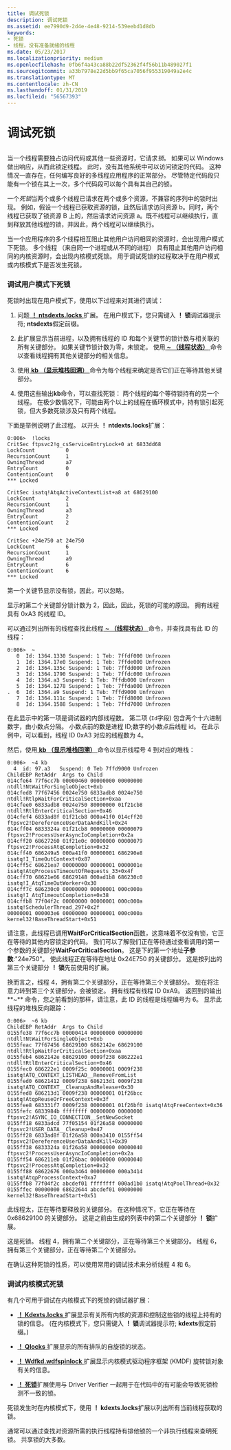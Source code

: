 ```yaml
---
title: 调试死锁
description: 调试死锁
ms.assetid: ee7990d9-2d4e-4e48-9214-539eebd1d8db
keywords:
- 死锁
- 线程，没有准备就绪的线程
ms.date: 05/23/2017
ms.localizationpriority: medium
ms.openlocfilehash: 0fb6f4a43ca88b22df52362f4f56b11b489027f1
ms.sourcegitcommit: a33b7978e22d5bb9f65ca7056f955319049a2e4c
ms.translationtype: MT
ms.contentlocale: zh-CN
ms.lasthandoff: 01/31/2019
ms.locfileid: "56567393"
---
```

# <a name="debugging-a-deadlock"></a>调试死锁


## <span id="ddk_debugging_deadlocks_no_ready_threads__dbg"></span><span id="DDK_DEBUGGING_DEADLOCKS_NO_READY_THREADS__DBG"></span>


当一个线程需要独占访问代码或其他一些资源时，它请求*锁*。 如果可以 Windows 做出响应，从而此锁定线程。 此时，没有其他系统中可以访问锁定的代码。 这种情况一直存在，任何编写良好的多线程应用程序的正常部分。 尽管特定代码段只能有一个锁在其上一次，多个代码段可以每个具有其自己的锁。

一个*死锁*当两个或多个线程已请求在两个或多个资源，不兼容的序列中的锁时出现。 例如，假设一个线程已获取资源的锁，且然后请求访问资源 b。同时，两个线程已获取了锁资源 B 上的，然后请求访问资源 a。既不线程可以继续执行，直到释放其他线程的锁，并因此，两个线程可以继续执行。

当一个应用程序的多个线程相互阻止其他用户访问相同的资源时，会出现用户模式下死锁。 多个线程 （来自同一个进程或从不同的进程） 具有阻止其他用户访问相同的内核资源时，会出现内核模式死锁。 用于调试死锁的过程取决于在用户模式或内核模式下是否发生死锁。

### <a name="span-iddebuggingausermodedeadlockspanspan-iddebuggingausermodedeadlockspandebugging-a-user-mode-deadlock"></a><span id="debugging_a_user_mode_deadlock"></span><span id="DEBUGGING_A_USER_MODE_DEADLOCK"></span>调试用户模式下死锁

死锁时出现在用户模式下，使用以下过程来对其进行调试：

1.  问题[ **！ ntsdexts.locks** ](-locks---ntsdexts-locks-.md)扩展。 在用户模式下，您只需键入 **！ 锁**调试器提示符; **ntsdexts**假定前缀。

2.  此扩展显示当前进程，以及拥有线程的 ID 和每个关键节的锁计数与相关联的所有关键部分。 如果关键节锁计数为零，未锁定。 使用[ **~ （线程状态）** ](---thread-status-.md)命令以查看线程拥有其他关键部分的相关信息。

3.  使用[ **kb （显示堆栈回溯）** ](k--kb--kc--kd--kp--kp--kv--display-stack-backtrace-.md)命令为每个线程来确定是否它们正在等待其他关键部分。

4.  使用这些输出**kb**命令，可以查找死锁： 两个线程的每个等待锁持有的另一个线程。 在极少数情况下，可能由两个以上的线程在循环模式中，持有锁引起死锁，但大多数死锁涉及只有两个线程。

下面是举例说明了此过程。 以开头 **！ ntdexts.locks**扩展：

```dbgcmd
0:006>  !locks 
CritSec ftpsvc2!g_csServiceEntryLock+0 at 6833dd68
LockCount          0
RecursionCount     1
OwningThread       a7
EntryCount         0
ContentionCount    0
*** Locked
 
CritSec isatq!AtqActiveContextList+a8 at 68629100
LockCount          2
RecursionCount     1
OwningThread       a3
EntryCount         2
ContentionCount    2
*** Locked
 
CritSec +24e750 at 24e750
LockCount          6
RecursionCount     1
OwningThread       a9
EntryCount         6
ContentionCount    6
*** Locked 
```

第一个关键节显示没有锁，因此，可以忽略。

显示的第二个关键部分锁计数为 2，因此，因此，死锁的可能的原因。 拥有线程具有 0xA3 的线程 ID。

可以通过列出所有的线程查找此线程[ **~ （线程状态）** ](---thread-status-.md)命令，并查找具有此 ID 的线程：

```dbgcmd
0:006>  ~ 
   0  Id: 1364.1330 Suspend: 1 Teb: 7ffdf000 Unfrozen
   1  Id: 1364.17e0 Suspend: 1 Teb: 7ffde000 Unfrozen
   2  Id: 1364.135c Suspend: 1 Teb: 7ffdd000 Unfrozen
   3  Id: 1364.1790 Suspend: 1 Teb: 7ffdc000 Unfrozen
   4  Id: 1364.a3 Suspend: 1 Teb: 7ffdb000 Unfrozen
   5  Id: 1364.1278 Suspend: 1 Teb: 7ffda000 Unfrozen
.  6  Id: 1364.a9 Suspend: 1 Teb: 7ffd9000 Unfrozen
   7  Id: 1364.111c Suspend: 1 Teb: 7ffd8000 Unfrozen
   8  Id: 1364.1588 Suspend: 1 Teb: 7ffd7000 Unfrozen 
```

在此显示中的第一项是调试器的内部线程数。 第二项 (`Id`字段) 包含两个十六进制数字，由小数点分隔。 小数点前的数是进程 ID;数字的小数点后线程 id。 在此示例中，可以看到，线程 ID 0xA3 对应的线程数为 4。

然后，使用[ **kb （显示堆栈回溯）** ](k--kb--kc--kd--kp--kp--kv--display-stack-backtrace-.md)命令以显示线程号 4 到对应的堆栈：

```dbgcmd
0:006>  ~4 kb 
  4  id: 97.a3   Suspend: 0 Teb 7ffd9000 Unfrozen
ChildEBP RetAddr  Args to Child
014cfe64 77f6cc7b 00000460 00000000 00000000 ntdll!NtWaitForSingleObject+0xb
014cfed8 77f67456 0024e750 6833adb8 0024e750 ntdll!RtlpWaitForCriticalSection+0xaa 
014cfee0 6833adb8 0024e750 80000000 01f21cb8 ntdll!RtlEnterCriticalSection+0x46
014cfef4 6833ad8f 01f21cb8 000a41f0 014cff20 ftpsvc2!DereferenceUserDataAndKill+0x24
014cff04 6833324a 01f21cb8 00000000 00000079 ftpsvc2!ProcessUserAsyncIoCompletion+0x2a
014cff20 68627260 01f21e0c 00000000 00000079 ftpsvc2!ProcessAtqCompletion+0x32
014cff40 686249a5 000a41f0 00000001 686290e8 isatq!I_TimeOutContext+0x87
014cff5c 68621ea7 00000000 00000001 0000001e isatq!AtqProcessTimeoutOfRequests_33+0x4f
014cff70 68621e66 68629148 000ad1b8 686230c0 isatq!I_AtqTimeOutWorker+0x30
014cff7c 686230c0 00000000 00000001 000c000a isatq!I_AtqTimeoutCompletion+0x38
014cffb8 77f04f2c 00000000 00000001 000c000a isatq!SchedulerThread_297+0x2f
00000001 000003e6 00000000 00000001 000c000a kernel32!BaseThreadStart+0x51
```

请注意，此线程已调用**WaitForCriticalSection**函数，这意味着不仅没有锁，它正在等待的其他内容锁定的代码。 我们可以了解我们正在等待通过查看调用的第一个参数的关键部分**WaitForCriticalSection**。 这是下的第一个地址**子参数**:"24e750"。 使此线程正在等待在地址 0x24E750 的关键部分。 这是按列出的第三个关键部分 **！ 锁**先前使用的扩展。

换而言之，线程 4，拥有第二个关键部分，正在等待第三个关键部分。 现在将注意力转到第三个关键部分，会被锁定。 拥有线程有线程 ID 0xA9。 返回到的输出**~** 命令，您之前看到的那样，请注意，此 ID 的线程是线程编号为 6。 显示此线程的堆栈反向跟踪：

```dbgcmd
0:006>  ~6 kb 
ChildEBP RetAddr  Args to Child
0155fe38 77f6cc7b 00000414 00000000 00000000 ntdll!NtWaitForSingleObject+0xb
0155feac 77f67456 68629100 6862142e 68629100 ntdll!RtlpWaitForCriticalSection+0xaa 
0155feb4 6862142e 68629100 0009f238 686222e1 ntdll!RtlEnterCriticalSection+0x46
0155fec0 686222e1 0009f25c 00000001 0009f238 isatq!ATQ_CONTEXT_LISTHEAD__RemoveFromList
0155fed0 68621412 0009f238 686213d1 0009f238 isatq!ATQ_CONTEXT__CleanupAndRelease+0x30
0155fed8 686213d1 0009f238 00000001 01f26bcc isatq!AtqpReuseOrFreeContext+0x3f
0155fee8 683331f7 0009f238 00000001 01f26bf0 isatq!AtqFreeContext+0x36
0155fefc 6833984b ffffffff 00000000 00000000 ftpsvc2!ASYNC_IO_CONNECTION__SetNewSocket
0155ff18 6833adcd 77f05154 01f26a58 00000000 ftpsvc2!USER_DATA__Cleanup+0x47
0155ff28 6833ad8f 01f26a58 000a3410 0155ff54 ftpsvc2!DereferenceUserDataAndKill+0x39
0155ff38 6833324a 01f26a58 00000000 00000040 ftpsvc2!ProcessUserAsyncIoCompletion+0x2a
0155ff54 686211eb 01f26bac 00000000 00000040 ftpsvc2!ProcessAtqCompletion+0x32
0155ff88 68622676 000a3464 00000000 000a3414 isatq!AtqpProcessContext+0xa7
0155ffb8 77f04f2c abcdef01 ffffffff 000ad1b0 isatq!AtqPoolThread+0x32
0155ffec 00000000 68622644 abcdef01 00000000 kernel32!BaseThreadStart+0x51
```

此线程太，正在等待要释放的关键部分。 在这种情况下，它正在等待在 0x68629100 的关键部分。 这是之前由生成的列表中的第二个关键部分 **！ 锁**扩展。

这是死锁。 线程 4，拥有第二个关键部分，正在等待第三个关键部分。 线程 6，拥有第三个关键部分，正在等待第二个关键部分。

在确认这种死锁的性质，可以使用常用的调试技术来分析线程 4 和 6。

### <a name="span-iddebuggingakernelmodedeadlockspanspan-iddebuggingakernelmodedeadlockspandebugging-a-kernel-mode-deadlock"></a><span id="debugging_a_kernel_mode_deadlock"></span><span id="DEBUGGING_A_KERNEL_MODE_DEADLOCK"></span>调试内核模式死锁

有几个可用于调试在内核模式下的死锁的调试器扩展：

-   [ **！ Kdexts.locks** ](-locks---kdext--locks-.md)扩展显示有关所有内核的资源和控制这些锁的线程上持有的锁的信息。 (在内核模式下，您只需键入 **！ 锁**调试器提示符; **kdexts**假定前缀。)

-   [ **！ Qlocks** ](-qlocks.md)扩展显示的所有排队的自旋锁的状态。

-   [ **！ Wdfkd.wdfspinlock** ](-deadlock.md)扩展显示内核模式驱动程序框架 (KMDF) 旋转锁对象有关的信息。

-   [ **！ 死锁**](-deadlock.md)扩展使用与 Driver Verifier 一起用于在代码中的有可能会导致死锁检测不一致的锁。

死锁发生时在内核模式下，使用 **！ kdexts.locks**扩展以列出所有当前线程获取的锁。

通常可以通过查找对资源所需的执行线程持有排他锁的一个非执行线程来查明死锁。 共享锁的大多数。

 

 





